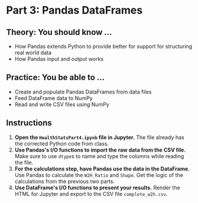 # Part 3: Pandas DataFrames
## Theory: You should know ...
* How Pandas extends Python to provide better for support for structuring real world data
* How Pandas input and output works

## Practice: You be able to ...
* Create and populate Pandas DataFrames from data files
* Feed DataFrame data to NumPy
* Read and write CSV files using NumPy

## Instructions
1. __Open the `HealthStatsPart4.ipynb` file in Jupyter.__ The file already has the corrected Python code from class.
2. __Use Pandas's I/O functions to import the raw data from the CSV file.__ Make sure to use `dtype`s to name and type the columns while reading the file.
3. __For the calculations step, have Pandas use the data in the DataFrame.__ Use Pandas to calculate the `W2H_Ratio` and `Shape`. Get the logic of the calculations from the previous two parts.
4. __Use DataFrame's I/O functions to present your results.__ Render the HTML for Jupyter and export to the CSV file `complete_w2h.csv`.

